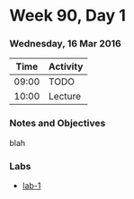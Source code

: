 # Week 90, Day 1

### Wednesday, 16 Mar 2016

| Time | Activity |
| --- | --- |
| 09:00 | TODO |
| 10:00 | Lecture |

### Notes and Objectives

blah

### Labs

- [lab-1](http://www.github.com/learn-co-students/lab-1-web-1117)

